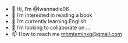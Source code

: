 - 👋 Hi, I’m @Iwannadie06
- 👀 I’m interested in reading a book
- 🌱 I’m currently learning English
- 💞️ I’m looking to collaborate on ...
- 📫 How to reach me mhmteminxq@gmail.com

<!---
Iwannadie06/Iwannadie06 is a ✨ special ✨ repository because its `README.md` (this file) appears on your GitHub profile.
You can click the Preview link to take a look at your changes.
--->
